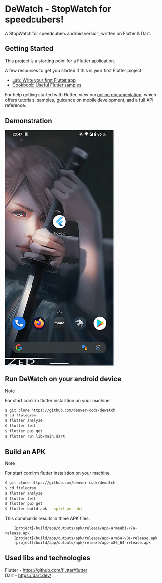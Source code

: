 # DeWatch - StopWatch for speedcubers!

A StopWatch for speedcubers android version, written on Flutter & Dart.  

## Getting Started

This project is a starting point for a Flutter application.

A few resources to get you started if this is your first Flutter project:

- [Lab: Write your first Flutter app](https://flutter.dev/docs/get-started/codelab)
- [Cookbook: Useful Flutter samples](https://flutter.dev/docs/cookbook)

For help getting started with Flutter, view our
[online documentation](https://flutter.dev/docs), which offers tutorials,
samples, guidance on mobile development, and a full API reference.

## Demonstration

![](screen-20220111-234820.gif)

## Run DeWatch on your android device
> [!NOTE]
> For start confirm flutter instalation on your machine.
``` Bash
$ git clone https://github.com/denver-code/dewatch
$ cd ftelegram
$ flutter analyze
$ flutter test
$ flutter pub get
$ flutter run lib/main.dart
```
##  Build an APK
> [!NOTE]
> For start confirm flutter instalation on your machine.
``` Bash
$ git clone https://github.com/denver-code/dewatch
$ cd ftelegram
$ flutter analyze
$ flutter test
$ flutter pub get
$ flutter build apk --split-per-abi
```
This commands results in three APK files:
```
    [project]/build/app/outputs/apk/release/app-armeabi-v7a-release.apk
    [project]/build/app/outputs/apk/release/app-arm64-v8a-release.apk
    [project]/build/app/outputs/apk/release/app-x86_64-release.apk
```

## Used libs and technologies

Flutter - https://github.com/flutter/flutter  
Dart - https://dart.dev/
